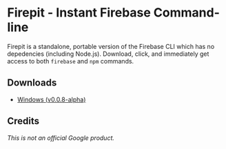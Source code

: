 # Firepit - Instant Firebase Command-line

Firepit is a standalone, portable version of the Firebase CLI which has no depedencies (including Node.js). Download, click, and immediately get access to both `firebase` and `npm` commands.

## Downloads
* [Windows (v0.0.8-alpha)](http://storage.googleapis.com/fir-tools-builds/firepit/firepit-win-0-0-8.exe)

## Credits
*This is not an official Google product.*

